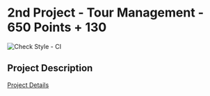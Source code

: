 # 2nd Project - Tour Management - 650 Points + 130 
![Check Style - CI](https://github.com/p2-tour-management/workflows/Check%20Style%20-%20CI/badge.svg)

## Project Description

<a href="https://docs.google.com/document/d/16pdKC3YiNiVvbyfR9W5Sxwo2xc2vy-17uTWGAK06wIM/edit?usp=sharing">Project Details</a>
